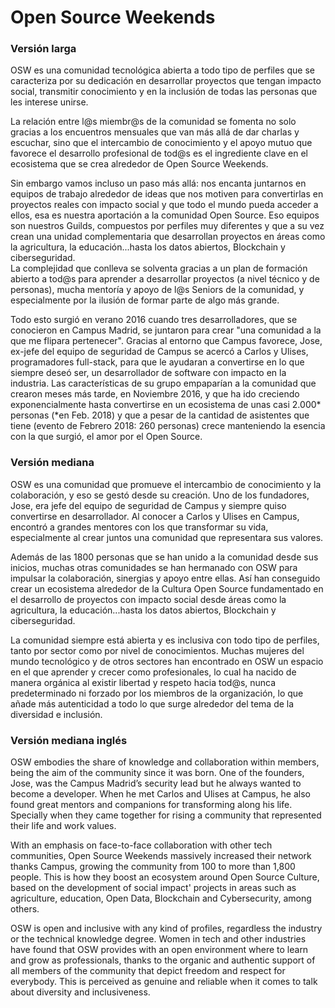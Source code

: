 # Open Source Weekends 

### Versión larga

OSW es una comunidad tecnológica abierta a todo tipo de perfiles que se caracteriza por su dedicación en desarrollar proyectos que tengan impacto social, transmitir conocimiento y en la inclusión de todas las personas que les interese unirse.

La relación entre l@s miembr@s de la comunidad se fomenta no solo gracias a los encuentros mensuales que van más allá de dar charlas y escuchar, sino que el intercambio de conocimiento y el apoyo mutuo que favorece el desarrollo profesional de tod@s es el ingrediente clave en el ecosistema que se crea alrededor de Open Source Weekends. 

Sin embargo vamos incluso un paso más allá: nos encanta juntarnos en equipos de trabajo alrededor de ideas que nos motiven para convertirlas en proyectos reales con impacto social y que todo el mundo pueda acceder a ellos, esa es nuestra aportación a la comunidad Open Source. Eso equipos son nuestros Guilds, compuestos por perfiles muy diferentes y que a su vez crean una unidad complementaria que desarrollan proyectos en áreas como la agricultura, la educación...hasta los datos abiertos, Blockchain y ciberseguridad.   
La complejidad que conlleva se solventa gracias a un plan de formación abierto a tod@s para aprender a desarrollar proyectos (a nivel técnico y de personas), mucha mentoría y apoyo de l@s Seniors de la comunidad, y especialmente por la ilusión de formar parte de algo más grande.   

Todo esto surgió en verano 2016 cuando tres desarrolladores, que se conocieron en Campus Madrid, se juntaron para crear "una comunidad a la que me flipara pertenecer". Gracias al entorno que Campus favorece, Jose, ex-jefe del equipo de seguridad de Campus se acercó a Carlos y Ulises, programadores full-stack, para que le ayudaran a convertirse en lo que siempre deseó ser, un desarrollador de software con impacto en la industria. 
Las características de su grupo empaparían a la comunidad que crearon meses más tarde, en Noviembre 2016, y que ha ido creciendo exponencialmente hasta convertirse en un ecosistema de unas casi 2.000* personas (*en Feb. 2018) y que a pesar de la cantidad de asistentes que tiene (evento de Febrero 2018: 260 personas) crece manteniendo la esencia con la que surgió, el amor por el Open Source.  


### Versión mediana

OSW es una comunidad que promueve el intercambio de conocimiento y la colaboración, y eso se gestó desde su creación. Uno de los fundadores, Jose, era jefe del equipo de seguridad de Campus y siempre quiso convertirse en desarrollador. Al conocer a Carlos y Ulises en Campus, encontró a grandes mentores con los que transformar su vida, especialmente al crear juntos una comunidad que representara sus valores. 

Además de las 1800 personas que se han unido a la comunidad desde sus inicios, muchas otras comunidades se han hermanado con OSW para impulsar la colaboración, sinergias y apoyo entre ellas. Así han conseguido crear un ecosistema alrededor de la Cultura Open Source fundamentado en el desarrollo de proyectos con impacto social desde áreas como la agricultura, la educación...hasta los datos abiertos, Blockchain y ciberseguridad.

La comunidad siempre está abierta y es inclusiva con todo tipo de perfiles, tanto por sector como por nivel de conocimientos. Muchas mujeres del mundo tecnológico y de otros sectores han encontrado en OSW un espacio en el que aprender y crecer como profesionales, lo cual ha nacido de manera orgánica al existir libertad y respeto hacia tod@s, nunca predeterminado ni forzado por los miembros de la organización, lo que añade más autenticidad a todo lo que surge alrededor del tema de la diversidad e inclusión.  


### Versión mediana inglés

OSW embodies the share of knowledge and collaboration within members, being the aim of the community since it was born. One of the founders, Jose, was the Campus Madrid’s security lead but he always wanted to become a developer. When he met Carlos and Ulises at Campus, he also found great mentors and companions for transforming along his life. Specially when they came together for rising a community that represented their life and work values. 

With an emphasis on face-to-face collaboration with other tech communities, Open Source Weekends massively increased their network thanks Campus, growing the community from 100 to more than 1,800 people. This is how they boost an ecosystem around Open Source Culture,
based on the development of social impact' projects in areas such as agriculture, education, Open Data, Blockchain and Cybersecurity, among others. 

OSW is open and inclusive with any kind of profiles, regardless the industry or the technical knowledge degree. Women in tech and other industries have found that OSW provides with an open environment where to learn and grow as professionals, thanks to the organic and authentic support of all members of the community that depict freedom and respect for everybody. This is perceived as genuine and reliable when it comes to talk about diversity and inclusiveness. 
